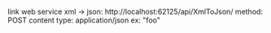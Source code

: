 link web service xml -> json: http://localhost:62125/api/XmlToJson/
method: POST
content type: application/json
ex: "<bar>foo</bar>"

